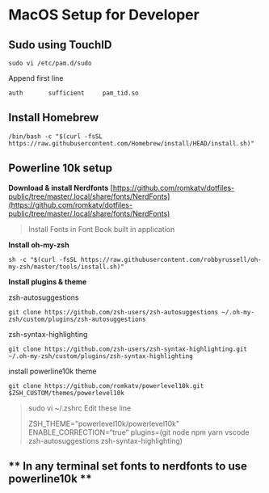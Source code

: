 # MacOS Setup for Developer

## Sudo using TouchID

```
sudo vi /etc/pam.d/sudo
```

Append first line
```
auth       sufficient     pam_tid.so
```

## Install Homebrew

```
/bin/bash -c "$(curl -fsSL https://raw.githubusercontent.com/Homebrew/install/HEAD/install.sh)"
```

## Powerline 10k setup

**Download & install Nerdfonts**
[https://github.com/romkatv/dotfiles-public/tree/master/.local/share/fonts/NerdFonts](https://github.com/romkatv/dotfiles-public/tree/master/.local/share/fonts/NerdFonts)

> Install Fonts in Font Book built in application


**Install oh-my-zsh**
```
sh -c "$(curl -fsSL https://raw.githubusercontent.com/robbyrussell/oh-my-zsh/master/tools/install.sh)"
```

**Install plugins & theme**

zsh-autosuggestions
```
git clone https://github.com/zsh-users/zsh-autosuggestions ~/.oh-my-zsh/custom/plugins/zsh-autosuggestions
```

zsh-syntax-highlighting
```
git clone https://github.com/zsh-users/zsh-syntax-highlighting.git ~/.oh-my-zsh/custom/plugins/zsh-syntax-highlighting
```

install powerline10k theme
```
git clone https://github.com/romkatv/powerlevel10k.git $ZSH_CUSTOM/themes/powerlevel10k
```
> sudo vi ~/.zshrc
> Edit these line
> 
> ZSH_THEME="powerlevel10k/powerlevel10k"
> ENABLE_CORRECTION=“true”
> plugins=(git node npm yarn vscode zsh-autosuggestions zsh-syntax-highlighting)

## ** In any terminal set fonts to nerdfonts to use powerline10k **
